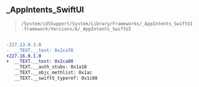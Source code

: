 ## _AppIntents_SwiftUI

> `/System/iOSSupport/System/Library/Frameworks/_AppIntents_SwiftUI.framework/Versions/A/_AppIntents_SwiftUI`

```diff

-227.13.0.3.0
-  __TEXT.__text: 0x2ca78
+227.16.0.1.0
+  __TEXT.__text: 0x2ca80
   __TEXT.__auth_stubs: 0x1a10
   __TEXT.__objc_methlist: 0x1ac
   __TEXT.__swift5_typeref: 0x1c88

```
